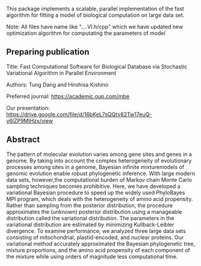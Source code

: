 This package implements a scalable, parallel implementation of the fast algorithm for fitting 
a model of biological computation on large data set. 

Note: All files have name like "....VI.h/cpp" which we have updated new optimization algorithm for computating the parameters of model

Preparing publication
------------------------------------------------------------------------------------------------------------------------------------------
Title: Fast Computational Software for Biological Database via Stochastic Variational Algorithm in Parallel Environment 

Authors: Tung Dang and Hirohisa Kishino

Preferred journal: https://academic.oup.com/mbe 

Our presentation: https://drive.google.com/file/d/16bKeL7sQQtv82Tw17euQ-y6lZP9MlHzx/view 

Abstract 
-----------------------------------------------------------------------------------------------------------------------------------------
The pattern of molecular evolution varies among gene sites and genes in a genome. By taking into account the complex heterogeneity of evolutionary processes among sites in a genome, Bayesian infinite mixturemodels of genomic evolution enable robust phylogenetic inference. With large modern data sets, however,the computational burden of Markov chain Monte Carlo sampling techniques becomes prohibitive. Here, we have developed a variational Bayesian procedure to speed up the widely used PhyloBayes MPI program, which deals with the heterogeneity of amino acid propensity. Rather than sampling from the posterior distribution, the procedure approximates the (unknown) posterior distribution using a manageable distribution called the variational distribution. The parameters in the variational distribution are estimated by minimizing Kullback-Leibler divergence. To examine performance, we analyzed three large data sets consisting of mitochondrial, plastid-encoded, and nuclear proteins. Our variational method accurately approximated the Bayesian phylogenetic tree, mixture proportions, and the amino acid propensity of each component of the mixture while using orders of magnitude less computational time.
